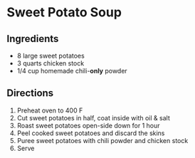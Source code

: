# Sweet Potato Soup

## Ingredients

* 8 large sweet potatoes
* 3 quarts chicken stock
* 1/4 cup homemade chili-**only** powder

## Directions
1. Preheat oven to 400 F
1. Cut sweet potatoes in half, coat inside with oil & salt
1. Roast sweet potatoes open-side down for 1 hour
1. Peel cooked sweet potatoes and discard the skins
1. Puree sweet potatoes with chili powder and chicken stock
1. Serve